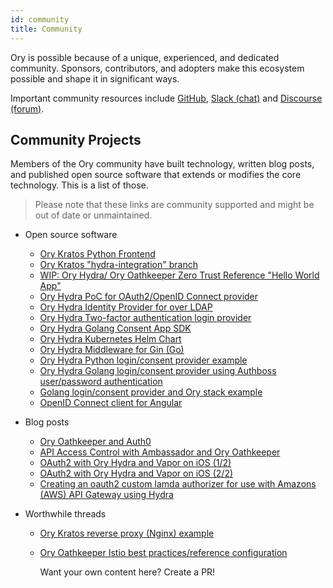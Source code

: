 ```yaml
---
id: community
title: Community
---
```


Ory is possible because of a unique, experienced, and dedicated community.
Sponsors, contributors, and adopters make this ecosystem possible and shape it
in significant ways.

Important community resources include [GitHub](https://github.com/Ory),
[Slack (chat)](https://slack.Ory.sh/) and
[Discourse (forum)](https://community.Ory.sh/).

## Community Projects

Members of the Ory community have built technology, written blog posts, and
published open source software that extends or modifies the core technology.
This is a list of those.

> Please note that these links are community supported and might be out of date
> or unmaintained.

- Open source software

  - [Ory Kratos Python Frontend](https://github.com/k9ert/Ory-tinker/)
  - [Ory Kratos "hydra-integration" branch](https://github.com/Ory/kratos-selfservice-ui-node/tree/hydra-integration-2021)
  - [WIP: Ory Hydra/ Ory Oathkeeper Zero Trust Reference "Hello World App"](https://github.com/JasonCubic/oathkeeper_hydra_reverse_proxy)
  - [Ory Hydra PoC for OAuth2/OpenID Connect provider](https://git.dittberner.info/jan/hydra_oidc_poc)
  - [Ory Hydra Identity Provider for over LDAP](https://github.com/i-core/werther)
  - [Ory Hydra Two-factor authentication login provider](https://github.com/epandurski/hydra_login2f)
  - [Ory Hydra Golang Consent App SDK](https://github.com/janekolszak/idp)
  - [Ory Hydra Kubernetes Helm Chart](https://github.com/kubernetes/charts/pull/1022)
  - [Ory Hydra Middleware for Gin (Go)](https://github.com/janekolszak/gin-hydra)
  - [Ory Hydra Python login/consent provider example](https://github.com/westphahl/hydra-login-consent-python)
  - [Ory Hydra Golang login/consent provider using Authboss user/password authentication](https://github.com/nbycomp/login-consent)
  - [Golang login/consent provider and Ory stack example](https://github.com/piensa/logico)
  - [OpenID Connect client for Angular](https://git.webmeisterei.com/minadmin/js-oidc)

- Blog posts

  - [Ory Oathkeeper and Auth0](https://blog.commit.dev/articles/open-source-sundays-building-a-user-management-solution-using-Ory-oathkeeper-and-auth0)
  - [API Access Control with Ambassador and Ory Oathkeeper](https://blog.getambassador.io/part-2-api-access-control-and-authentication-with-kubernetes-ambassador-and-Ory-oathkeeper-q-a-127fa57f6332?utm_content=76739953&utm_medium=social&utm_source=twitter)
  - [OAuth2 with Ory Hydra and Vapor on iOS (1/2)](https://medium.com/12plus1/oauth2-with-Ory-hydra-vapor-3-and-ios-12-ca0e61c28f5a)
  - [OAuth2 with Ory Hydra and Vapor on iOS (2/2)](https://medium.com/12plus1/oauth2-implementation-with-Ory-hydra-vapor-3-and-ios-12-d1fe688a5479)
  - [Creating an oauth2 custom lamda authorizer for use with Amazons (AWS) API Gateway using Hydra](https://blogs.edwardwilde.com/2017/01/12/creating-an-oauth2-custom-lamda-authorizer-for-use-with-amazons-aws-api-gateway-using-hydra/)

- Worthwhile threads

  - [Ory Kratos reverse proxy (Nginx) example](https://github.com/Ory/kratos/discussions/1049)
  - [Ory Oathkeeper Istio best practices/reference configuration](https://github.com/Ory/oathkeeper/issues/624)

    Want your own content here? Create a PR!
